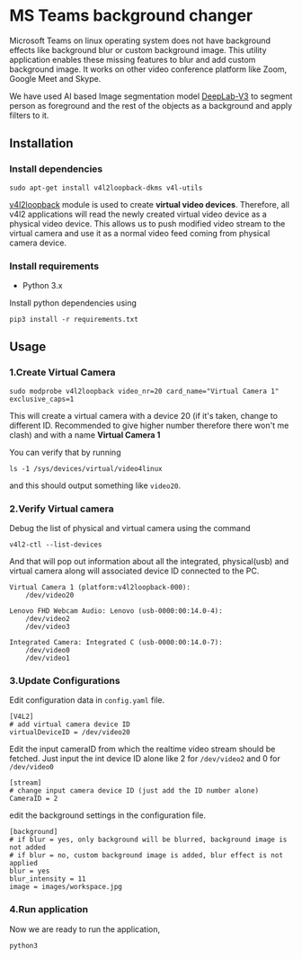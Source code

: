 # MS Teams background changer

Microsoft Teams on linux operating system does not have background effects like background blur or custom background image. This utility application enables these missing features to blur and add custom background image. It works on other video conference platform like Zoom, Google Meet and Skype. 

We have used AI based Image segmentation model [DeepLab-V3](https://ai.googleblog.com/2018/03/semantic-image-segmentation-with.html) to segment person as foreground and the rest of the objects as a background and apply filters to it.


## Installation

### Install dependencies

    sudo apt-get install v4l2loopback-dkms v4l-utils

[v4l2loopback](https://github.com/umlaeute/v4l2loopback) module is used to create **virtual video devices**. Therefore, all v4l2 applications will read the newly created virtual video device as a physical video device. This allows us to push modified video stream to the virtual camera and use it as a normal video feed coming from physical camera device.  

### Install requirements

-   Python 3.x

Install python dependencies using

    pip3 install -r requirements.txt

## Usage

### 1.Create Virtual Camera

    sudo modprobe v4l2loopback video_nr=20 card_name="Virtual Camera 1" exclusive_caps=1


This will create a virtual camera with a device 20 (if it's taken, change to different ID. Recommended to give higher number therefore there won't me clash) and with a name **Virtual Camera 1**

You can verify that by running

    ls -1 /sys/devices/virtual/video4linux
and this should output something like ``` video20 ```.  

### 2.Verify Virtual camera 

Debug the list of physical and virtual camera using the command

    v4l2-ctl --list-devices

And that will pop out information about all the integrated, physical(usb) and virtual camera along will associated device ID connected to the PC.

``` 
Virtual Camera 1 (platform:v4l2loopback-000):
	/dev/video20

Lenovo FHD Webcam Audio: Lenovo (usb-0000:00:14.0-4):
	/dev/video2
	/dev/video3

Integrated Camera: Integrated C (usb-0000:00:14.0-7):
	/dev/video0
	/dev/video1
```

### 3.Update Configurations

Edit configuration data in ```config.yaml``` file.

```
[V4L2]
# add virtual camera device ID
virtualDeviceID = /dev/video20 
```

Edit the input cameraID from which the realtime video stream should be fetched. Just input the int device ID alone like 2 for ```/dev/video2``` and 0 for ```/dev/video0```

```
[stream]
# change input camera device ID (just add the ID number alone)
CameraID = 2
```

edit the background settings in the configuration file.

```
[background]
# if blur = yes, only background will be blurred, background image is not added
# if blur = no, custom background image is added, blur effect is not applied
blur = yes
blur_intensity = 11
image = images/workspace.jpg
```

### 4.Run application

Now we are ready to run the application,

    python3 
